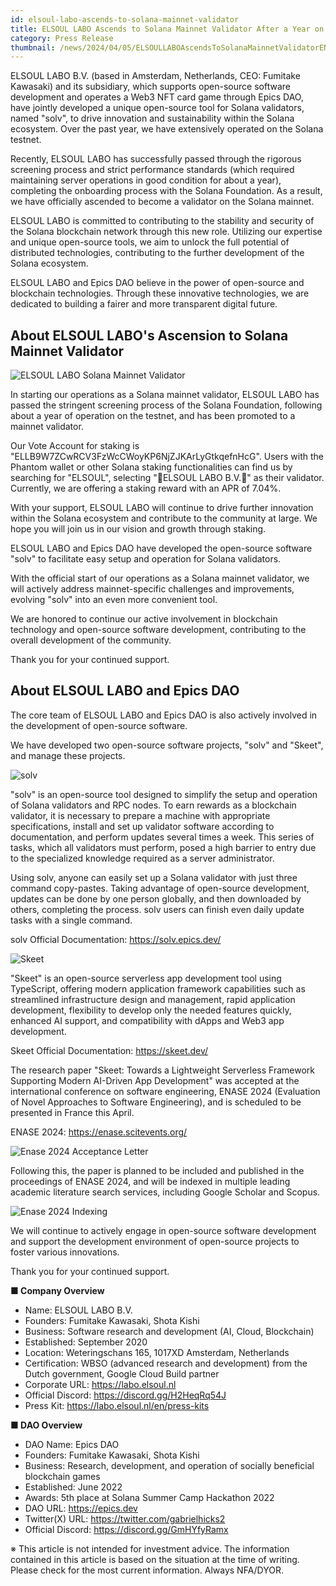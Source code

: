 ```yaml
---
id: elsoul-labo-ascends-to-solana-mainnet-validator
title: ELSOUL LABO Ascends to Solana Mainnet Validator After a Year on Testnet
category: Press Release
thumbnail: /news/2024/04/05/ELSOULLABOAscendsToSolanaMainnetValidatorEN.jpg
---
```


ELSOUL LABO B.V. (based in Amsterdam, Netherlands, CEO: Fumitake Kawasaki) and its subsidiary, which supports open-source software development and operates a Web3 NFT card game through Epics DAO, have jointly developed a unique open-source tool for Solana validators, named "solv", to drive innovation and sustainability within the Solana ecosystem. Over the past year, we have extensively operated on the Solana testnet.

Recently, ELSOUL LABO has successfully passed through the rigorous screening process and strict performance standards (which required maintaining server operations in good condition for about a year), completing the onboarding process with the Solana Foundation. As a result, we have officially ascended to become a validator on the Solana mainnet.

ELSOUL LABO is committed to contributing to the stability and security of the Solana blockchain network through this new role. Utilizing our expertise and unique open-source tools, we aim to unlock the full potential of distributed technologies, contributing to the further development of the Solana ecosystem.

ELSOUL LABO and Epics DAO believe in the power of open-source and blockchain technologies. Through these innovative technologies, we are dedicated to building a fairer and more transparent digital future.

## About ELSOUL LABO's Ascension to Solana Mainnet Validator

![ELSOUL LABO Solana Mainnet Validator](/news/2024/04/05/ELSOULLABOSolanaMainnetValidator.jpg)

In starting our operations as a Solana mainnet validator, ELSOUL LABO has passed the stringent screening process of the Solana Foundation, following about a year of operation on the testnet, and has been promoted to a mainnet validator.

Our Vote Account for staking is "ELLB9W7ZCwRCV3FzWcCWoyKP6NjZJKArLyGtkqefnHcG". Users with the Phantom wallet or other Solana staking functionalities can find us by searching for "ELSOUL", selecting "🚀ELSOUL LABO B.V.🚀" as their validator. Currently, we are offering a staking reward with an APR of 7.04%.

With your support, ELSOUL LABO will continue to drive further innovation within the Solana ecosystem and contribute to the community at large. We hope you will join us in our vision and growth through staking.

ELSOUL LABO and Epics DAO have developed the open-source software "solv" to facilitate easy setup and operation for Solana validators.

With the official start of our operations as a Solana mainnet validator, we will actively address mainnet-specific challenges and improvements, evolving "solv" into an even more convenient tool.

We are honored to continue our active involvement in blockchain technology and open-source software development, contributing to the overall development of the community.

Thank you for your continued support.

## About ELSOUL LABO and Epics DAO

The core team of ELSOUL LABO and Epics DAO is also actively involved in the development of open-source software.

We have developed two open-source software projects, "solv" and "Skeet", and manage these projects.

![solv](/news/2024/03/12/solvEN.jpg)

"solv" is an open-source tool designed to simplify the setup and operation of Solana validators and RPC nodes. To earn rewards as a blockchain validator, it is necessary to prepare a machine with appropriate specifications, install and set up validator software according to documentation, and perform updates several times a week. This series of tasks, which all validators must perform, posed a high barrier to entry due to the specialized knowledge required as a server administrator.

Using solv, anyone can easily set up a Solana validator with just three command copy-pastes. Taking advantage of open-source development, updates can be done by one person globally, and then downloaded by others, completing the process. solv users can finish even daily update tasks with a single command.

solv Official Documentation: https://solv.epics.dev/

![Skeet](/news/2024/03/12/SkeetV2EN.jpg)

"Skeet" is an open-source serverless app development tool using TypeScript, offering modern application framework capabilities such as streamlined infrastructure design and management, rapid application development, flexibility to develop only the needed features quickly, enhanced AI support, and compatibility with dApps and Web3 app development.

Skeet Official Documentation: https://skeet.dev/

The research paper "Skeet: Towards a Lightweight Serverless Framework Supporting Modern AI-Driven App Development" was accepted at the international conference on software engineering, ENASE 2024 (Evaluation of Novel Approaches to Software Engineering), and is scheduled to be presented in France this April.

ENASE 2024: https://enase.scitevents.org/

![Enase 2024 Acceptance Letter](/news/2024/03/12/AcceptanceLetter.jpg)

Following this, the paper is planned to be included and published in the proceedings of ENASE 2024, and will be indexed in multiple leading academic literature search services, including Google Scholar and Scopus.

![Enase 2024 Indexing](/news/2024/03/12/SkeetENASEIndexing.jpg)

We will continue to actively engage in open-source software development and support the development environment of open-source projects to foster various innovations.

Thank you for your continued support.

**■ Company Overview**

- Name: ELSOUL LABO B.V.
- Founders: Fumitake Kawasaki, Shota Kishi
- Business: Software research and development (AI, Cloud, Blockchain)
- Established: September 2020
- Location: Weteringschans 165, 1017XD Amsterdam, Netherlands
- Certification: WBSO (advanced research and development) from the Dutch government, Google Cloud Build partner
- Corporate URL: https://labo.elsoul.nl
- Official Discord: https://discord.gg/H2HeqRq54J
- Press Kit: https://labo.elsoul.nl/en/press-kits

**■ DAO Overview**

- DAO Name: Epics DAO
- Founders: Fumitake Kawasaki, Shota Kishi
- Business: Research, development, and operation of socially beneficial blockchain games
- Established: June 2022
- Awards: 5th place at Solana Summer Camp Hackathon 2022
- DAO URL: https://epics.dev
- Twitter(X) URL: https://twitter.com/gabrielhicks2
- Official Discord: https://discord.gg/GmHYfyRamx

※ This article is not intended for investment advice. The information contained in this article is based on the situation at the time of writing. Please check for the most current information. Always NFA/DYOR.
